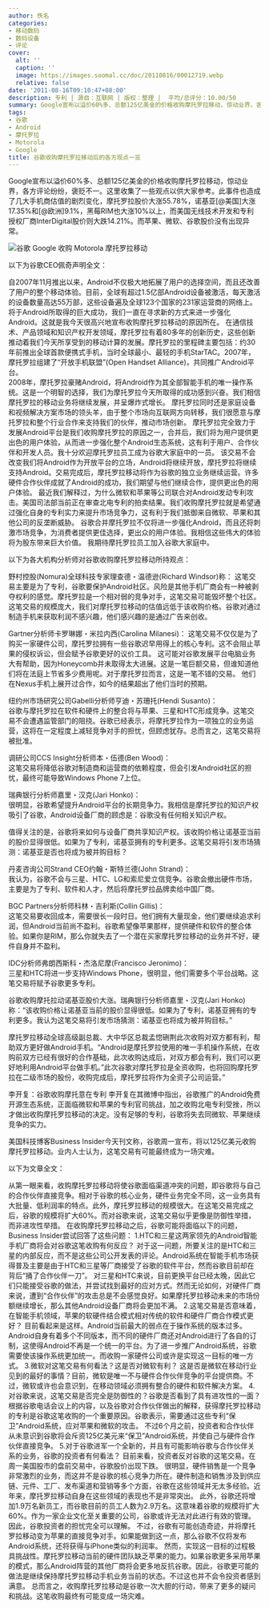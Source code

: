 ```yaml
---
author: 佚名
categories:
- 移动数码
- 数码设备
- 评论
cover:
  alt: ''
  caption: ''
  image: https://images.soomal.cc/doc/20110816/00012719.webp
  relative: false
date: '2011-08-16T09:10:47+08:00'
description: 专利 | 源自：互联网 | 版权：整理 |  平均/总评分：10.00/50
summary: Google宣布以溢价60%多、总额125亿美金的价格收购摩托罗拉移动，惊动业界，各方评论纷纷，褒贬不一。这里收集了一些观点以供大家参考。此事件也造成了几大手机商估值的剧烈变化，摩托罗拉股价大涨55.78%，诺基亚[@美国]大涨17.35%和[@欧洲]9.1%，黑莓RIM也大涨10%以上……而苹果、微软、谷歌股价没有出现异常。
tags:
- 谷歌
- Android
- 摩托罗拉
- Motorola
- Google
title: 谷歌收购摩托罗拉移动后的各方观点一览
---
```


Google宣布以溢价60%多、总额125亿美金的价格收购摩托罗拉移动，惊动业界，各方评论纷纷，褒贬不一。这里收集了一些观点以供大家参考。此事件也造成了几大手机商估值的剧烈变化，摩托罗拉股价大涨55.78%，诺基亚[@美国]大涨17.35%和[@欧洲]9.1%，黑莓RIM也大涨10%以上，而美国无线技术开发和专利授权厂商InterDigital股价则大跌14.21%。而苹果、微软、谷歌股价没有出现异常。



![谷歌 Google 收购 Motorola 摩托罗拉移动](https://images.soomal.cc/doc/20110816/00012719.webp)



以下为谷歌CEO佩奇声明全文：



自2007年11月推出以来，Android不仅极大地拓展了用户的选择空间，而且还改善了用户的整个移动体验。目前，全球有超过1.5亿部Android设备被激活，每天激活的设备数量高达55万部，这些设备遍及全球123个国家的231家运营商的网络上。将于Android所取得的巨大成功，我们一直在寻求新的方式来进一步强化Android。这就是我今天很高兴地宣布收购摩托罗拉移动的原因所在。
在通信技术、产品领域和知识产权开发领域，摩托罗拉有着80多年的创新历史，这些创新推动着我们今天所享受到的移动计算的发展。摩托罗拉的里程碑主要包括：约30年前推出全球首款便携式手机，当时全球最小、最轻的手机StarTAC。2007年，摩托罗拉组建了“开放手机联盟”(Open Handset Alliance)，共同推广Android平台。  
2008年，摩托罗拉豪赌Android，将Android作为其全部智能手机的唯一操作系统。这是一个明智的选择，我们为摩托罗拉今天所取得的成功感到兴奋。我们相信摩托罗拉的移动业务将继续发展，并呈爆炸式增长。
摩托罗拉同时还是家庭设备和视频解决方案市场的领头羊，由于整个市场向互联网方向转移，我们很愿意与摩托罗拉和整个行业合作来支持我们的伙伴，推动市场创新。
摩托罗拉完全致力于发展Android平台是我们收购摩托罗拉的原因之一，合并后，我们将为用户提供更出色的用户体验，从而进一步强化整个Android生态系统，这有利于用户、合作伙伴和开发人员。我十分欢迎摩托罗拉员工成为谷歌大家庭中的一员。
该交易不会改变我们将Android作为开放平台的立场，Android将继续开放，摩托罗拉将继续支持Android。交易完成后，摩托罗拉移动将作为谷歌的独立业务继续运营。许多硬件合作伙伴成就了Android的成功，我们期望与他们继续合作，提供更出色的用户体验。
最近我们解释过，为什么微软和苹果等公司联合对Android发动专利攻击。美国司法部当前正在审查北电专利的拍卖结果。我们收购摩托罗拉就是希望通过强化自身的专利实力来提升市场竞争力，这有利于我们抵御来自微软、苹果和其他公司的反垄断威胁。
谷歌合并摩托罗拉不仅将进一步强化Android，而且还将刺激市场竞争，为消费者提供更佳选择，更出众的用户体验。我相信这些伟大的体验将为股东带来巨大价值。 我期待摩托罗拉员工加入谷歌大家庭中。



以下为各大机构分析师对谷歌收购摩托罗拉移动所持观点：



野村控股(Nomura)全球科技专家理查德・温德逊(Richard Windsor)称： 这笔交易主要是为了专利，谷歌要保护Android社区。风险是其他手机厂商会有一种被剥夺权利的感觉。摩托罗拉是一个相对弱的竞争对手，这笔交易可能毁坏整个社区。这笔交易的规模庞大，我们对摩托罗拉移动的估值远低于该收购价格。谷歌对通过制造手机来获取利润不感兴趣，他们感兴趣的是通过广告来创收。



Gartner分析师卡罗琳娜・米拉内西(Carolina Milanesi)： 这笔交易不仅仅是为了购买一家硬件公司，摩托罗拉拥有一些谷歌迟早用得上的核心专利。这不会阻止苹果的侵权诉讼，但会赋予谷歌更好的议价工具。 这可能对谷歌发展平台电脑业务大有帮助，因为Honeycomb并未取得太大进展。这是一笔巨额交易，但谁知道他们将在法庭上节省多少费用呢。对于摩托罗拉而言，这是一笔不错的交易。 他们在Nexus手机上展开过合作，如今的结果超出了他们当时的预期。



纽约州市场研究公司Gabelli分析师亨迪・苏珊托(Hendi Susanto)：  
谷歌与摩托罗拉在软件和硬件上的整合将与苹果、三星和HTC形成竞争。这笔交易不会遭遇监管部门的阻挠。谷歌已经表示，将摩托罗拉作为一项独立的业务运营，这将在一定程度上减轻竞争对手的担忧，但顾虑犹存。总而言之，这笔交易将被批准。



调研公司CCS Insight分析师本・伍德(Ben Wood)：  
这笔交易将降低谷歌对制造商和运营商的依赖程度，但会引发Android社区的担忧，最终可能导致Windows Phone 7上位。



瑞典银行分析师嘉里・汉克(Jari Honko)：  
很明显，谷歌希望提升Android平台的长期竞争力。我相信是摩托罗拉的知识产权吸引了谷歌，Android设备厂商的顾虑是：谷歌没有任何相关知识产权。



值得关注的是，谷歌将来如何与设备厂商共享知识产权。该收购价格让诺基亚当前的股价显得很低。如果为了专利，诺基亚拥有的专利更多。这笔交易将引发市场猜测：诺基亚是否也将成为被并购目标？



丹麦咨询公司Strand CEO约翰・斯特兰德(John Strand)：  
我认为，谷歌不会与三星、HTC、LG和索尼爱立信竞争。谷歌会撤出硬件市场，主要是为了专利、软件和人才，然后将摩托罗拉品牌卖给中国厂商。



BGC Partners分析师科林・吉利斯(Collin Gillis)：  
这笔交易要收回成本，需要很长一段时日。他们拥有大量现金，他们要继续追求利润，但Android当前尚不盈利。谷歌希望像苹果那样，提供硬件和软件的整合体验。如果你是RIM，那么你就失去了一个潜在买家摩托罗拉移动的业务并不好，硬件自身并不盈利。



IDC分析师弗朗西斯科・杰洛尼摩(Francisco Jeronimo)：  
三星和HTC将进一步支持Windows Phone，很明显，他们需要多个平台战略。这笔交易将赋予谷歌更多专利。



谷歌收购摩托拉动诺基亚股价大涨。瑞典银行分析师嘉里・汉克(Jari Honko)称：“该收购价格让诺基亚当前的股价显得很低。如果为了专利，诺基亚拥有的专利更多。我认为这笔交易将引发市场猜测：诺基亚也将成为被并购目标。”



摩托罗拉移动全球高级副总裁、大中华区总裁孟惚硎荆此次收购对双方都有利，帮助双方更好做Android手机。“Android是摩托罗拉使用的唯一手机操作系统，在收购前双方已经有很好的合作基础，此次收购达成后，对双方都会有利，我们可以更好地利用Android平台做手机。”此次谷歌对摩托罗拉是全资收购，也将回购摩托罗拉在二级市场的股份，收购完成后，摩托罗拉将作为全资子公司运营。”



李开复：谷歌收购摩托意在专利 李开复在其微博中指出，谷歌推广的Android免费开源生态系统，正面临微软和苹果的专利官司挑战，加之收购北电专利受挫，所以才做出收购摩托罗拉移动的决定。没有足够的专利，谷歌将失去同微软、苹果继续竞争的实力。



美国科技博客Business Insider今天刊文称，谷歌周一宣布，将以125亿美元收购摩托罗拉移动。业内人士认为，这笔交易有可能最终成为一场灾难。



以下为文章全文：



从第一眼来看，收购摩托罗拉移动将使谷歌面临渠道冲突的问题，即谷歌将与自己的合作伙伴直接竞争。相对于谷歌的核心业务，硬件业务完全不同，这一业务具有大批量、低利润率的特点。此外，摩托罗拉移动的规模很大。在这笔交易完成之后，谷歌的规模将扩大60%。而对谷歌来说，这笔交易似乎更像是防御性举措，而非进攻性举措。
在收购摩托罗拉移动之后，谷歌可能将面临以下的问题，Business Insider尝试回答了这些问题： 
1.HTC和三星这两家领先的Android智能手机厂商将会对谷歌这笔收购有何反应？
对于这一问题，所要关注的是HTC和三星的内部反应，而不是这些公司公开发表的评论。Android系统在智能手机市场获得普及主要是由于HTC和三星等厂商接受了谷歌的软件平台，然而谷歌目前却在背后“捅了合作伙伴一刀”。
对三星和HTC来说，目前更换平台已经太晚，因此它们只能接受谷歌的做法，并尝试找到最好的应对方式。然而无论如何，对硬件厂商来说，遭到“合作伙伴”的攻击总是不会感觉良好。如果摩托罗拉移动未来的市场份额继续增长，那么其他Android设备厂商将会更加不满。
2.这笔交易是否意味着，在智能手机领域，苹果的软硬件结合模式相对传统的软件和硬件厂商合作模式更好？
目前看起来是这样。Android当前最大的弱点在于操作系统的版本过多。Android自身有着多个不同版本，而不同的硬件厂商还对Android进行了各自的订制，这使得Android不再是一个统一的平台。为了进一步推广Android系统，谷歌需要使该操作系统更加统一。而收购一家硬件公司或许是实现这一目标的唯一方式。
3.微软对这笔交易有何看法？这是否对微软有利？
这是否是微软在移动行业见到的最好的事情？目前，微软是唯一不与硬件合作伙伴竞争的平台提供商。不过，微软或许也会意识到，在移动领域必须拥有整合的硬件和软件解决方案。
4.对谷歌来说，这笔交易是否完全是防御性的？谷歌是否看到了具有进攻性的一面？
根据谷歌电话会议上的内容，以及谷歌对合作伙伴做出的解释，获得摩托罗拉移动的专利是谷歌这笔收购的一个重要原因。谷歌表示，需要通过这些专利“保卫”Android系统，应对苹果和微软的攻击。
不过6个月之前，投资者和合作伙伴从未意识到谷歌将会斥资125亿美元来“保卫”Android系统，并使自己与硬件合作伙伴直接竞争。
5.对于谷歌进军一个全新的，并且有可能影响谷歌与合作伙伴关系的业务，谷歌的投资者有何看法？
目前来看，投资者反对谷歌的这笔交易。在周一美国股市的盘前交易中，谷歌股价出现下跌。
很明显，硬件销售是一个竞争非常激烈的业务，而这并不是谷歌的核心竞争力所在。硬件制造和销售涉及到供应链、元件、工厂、发布渠道和营销等多个方面，谷歌在这些领域并无太多经验。近年来，摩托罗拉移动自身在这些领域的表现也不是非常突出。
此外，谷歌还将增加1.9万名新员工，而谷歌目前的员工人数为2.9万名。这意味着谷歌的规模将扩大60%。作为一家企业文化至关重要的公司，谷歌或许无法对此进行有效的管理。因此，谷歌投资者的担忧完全可以理解。
不过，谷歌有可能创造奇迹，并将摩托罗拉移动变为苹果的直接竞争对手。如果能做到这一点，那么谷歌不仅将发布Android系统，还将获得与iPhone类似的利润率。
然而，实现这一目标的过程极具挑战性。摩托罗拉移动当前的硬件团队缺乏苹果的能力。如果谷歌更多采用苹果的模式，那么Android阵营的其他厂商将会更多地反抗谷歌。因此，谷歌更可能的做法是继续保持摩托罗拉移动手机业务当前的状态。不过这也并不会令投资者感到满意。
总而言之，收购摩托罗拉移动是谷歌一次大胆的行动，带来了更多的疑问和挑战。这笔收购最终有可能变成一场灾难。